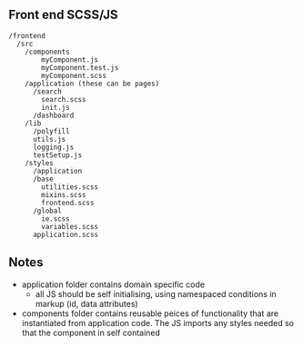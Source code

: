 ## Front end SCSS/JS
```
/frontend
  /src
    /components
        myComponent.js
        myComponent.test.js
        myComponent.scss
    /application (these can be pages)
      /search
        search.scss
        init.js
      /dashboard
    /lib
      /polyfill
      utils.js
      logging.js
      testSetup.js
    /styles
      /application
      /base
        utilities.scss
        mixins.scss
        frontend.scss
      /global
        ie.scss
        variables.scss
      application.scss
```

## Notes
- application folder contains domain specific code
  - all JS should be self initialising, using namespaced conditions in markup (id, data attributes)
- components folder contains reusable peices of functionality that are instantiated from application code. The JS imports any styles needed so that the component in self contained
